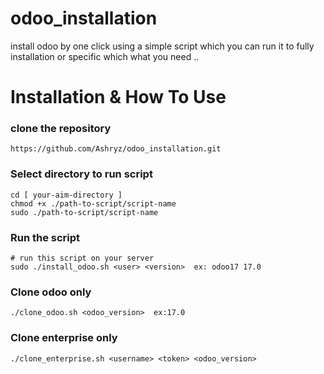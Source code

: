 # odoo_installation

install odoo by one click using a simple script which you can run it to fully installation or specific which what you need ..  

# Installation & How To Use
### clone the repository
    https://github.com/Ashryz/odoo_installation.git
### Select directory to run script 
    cd [ your-aim-directory ]
    chmod +x ./path-to-script/script-name
    sudo ./path-to-script/script-name
### Run the script 
    # run this script on your server
    sudo ./install_odoo.sh <user> <version>  ex: odoo17 17.0 
### Clone odoo only
    ./clone_odoo.sh <odoo_version>  ex:17.0
### Clone enterprise only
    ./clone_enterprise.sh <username> <token> <odoo_version>
